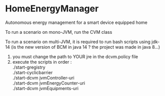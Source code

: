 # HomeEnergyManager

Autonomous energy management for a smart device equipped home


To run a scenario on mono-JVM, run the CVM class

To run a scenario on multi-JVM, it is required to run bash scripts using jdk-14 (is the new version of BCM in java 14 ? the project was made in java 8...)
1.	you must change the path to YOUR jre in the dcvm.policy file
2.	execute the scripts in order :  
	./start-gregistry  
	./start-cyclicbarrier  
	./start-dcvm jvmController-uri  
	./start-dcvm jvmEnergyCounter-uri  
	./start-dcvm jvmEquipments-uri  
